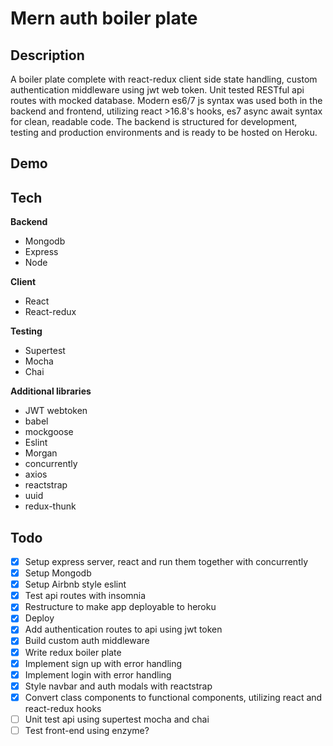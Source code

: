 # Mern auth boiler plate

## Description

A boiler plate complete with react-redux client side state handling, custom authentication middleware using jwt web token. Unit tested RESTful api routes with mocked database. Modern es6/7 js syntax was used both in the backend and frontend, utilizing react >16.8's hooks, es7 async await syntax for clean, readable code. The backend is structured for development, testing and production environments and is ready to be hosted on Heroku.

## Demo

## Tech

**Backend**

- Mongodb
- Express
- Node

**Client**

- React
- React-redux

**Testing**

- Supertest
- Mocha
- Chai

**Additional libraries**

- JWT webtoken
- babel
- mockgoose
- Eslint
- Morgan
- concurrently
- axios
- reactstrap
- uuid
- redux-thunk

## Todo

- [x] Setup express server, react and run them together with concurrently
- [x] Setup Mongodb
- [x] Setup Airbnb style eslint
- [x] Test api routes with insomnia
- [x] Restructure to make app deployable to heroku
- [x] Deploy
- [x] Add authentication routes to api using jwt token
- [x] Build custom auth middleware
- [x] Write redux boiler plate
- [x] Implement sign up with error handling
- [x] Implement login with error handling
- [x] Style navbar and auth modals with reactstrap
- [x] Convert class components to functional components, utilizing react and react-redux hooks
- [ ] Unit test api using supertest mocha and chai
- [ ] Test front-end using enzyme?
